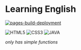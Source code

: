# Learning English

[![pages-build-deployment](https://github.com/pachakutiq199999/pachakutiq199999.github.io/actions/workflows/pages/pages-build-deployment/badge.svg?branch=main)](https://github.com/pachakutiq199999/pachakutiq199999.github.io/actions/workflows/pages/pages-build-deployment)

![HTML5](https://img.shields.io/badge/HTML5-E34F26?style=for-the-badge&logo=html5&logoColor=white)
![CSS3](https://img.shields.io/badge/CSS3-1572B6?style=for-the-badge&logo=css3&logoColor=white)
![JAVA](https://img.shields.io/badge/Java-ED8B00?style=for-the-badge&logo=java&logoColor=white)

*only has simple functions*
